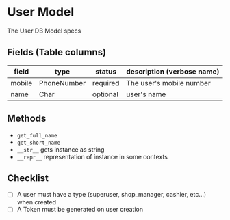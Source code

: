 # User Model

The User DB Model specs

## Fields (Table columns)

| field  | type        | status   | description (verbose name) |
| ------ | ----------- | -------- | -------------------------- |
| mobile | PhoneNumber | required | The user's mobile number   |
| name   | Char        | optional | user's name                |

## Methods

- `get_full_name`
- `get_short_name`
- `__str__` gets instance as string
- `__repr__` representation of instance in some contexts

## Checklist

- [ ] A user must have a type (superuser, shop_manager, cashier, etc...) when created
- [ ] A Token must be generated on user creation
